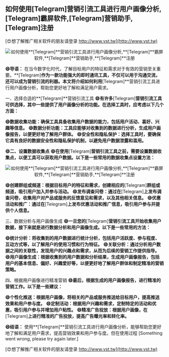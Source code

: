 ## **如何使用**[Telegram]**营销引流工具进行用户画像分析,**[Telegram]**霸屏软件,**[Telegram]**营销助手,**[Telegram]**注册**

[😍想了解推广相关软件的朋友请登录 http://www.vst.tw](http://www.vst.tw)

 <center><img src="https://vst.tw/MP4/tuiguang/png/1.png" alt="如何使用**[Telegram]**营销引流工具进行用户画像分析,**[Telegram]**霸屏软件,**[Telegram]**营销助手,**[Telegram]**注册"></center>

**😄导语：**
在当今数字化时代，了解目标用户的特征和需求对于有效的营销至关重要。**[Telegram]**作为一款功能强大的即时通讯工具，不仅可以用于沟通交流，还可以成为营销引流的利器。本文将介绍如何利用**[Telegram]**营销引流工具进行用户画像分析，帮助您更好地了解和满足用户需求。

一、选择合适的**[Telegram]**营销引流工具
**😄有许多**[Telegram]**营销引流工具可供选择，其中一些提供了用户画像分析的功能。在选择工具时，应考虑以下几个方面：**

**😄数据收集功能：确保工具具备收集用户数据的能力，包括用户活动、喜好、兴趣等信息。**
**😄数据分析功能：工具应能够对收集到的数据进行分析，生成用户画像报告，以便更好地了解用户群体。**
**😄安全性和隐私保护：选择工具时，要确保它具有良好的数据安全性和隐私保护机制，以避免用户数据泄露和滥用。**

**😄二、设置数据收集点**
**😄在使用**[Telegram]**营销引流工具之前，需要设置数据收集点，以便工具可以获取用户数据。以下是一些常用的数据收集点设置方法：**

 <center><img src="https://vst.tw/MP4/tuiguang/png/6.png" alt="如何使用**[Telegram]**营销引流工具进行用户画像分析,**[Telegram]**霸屏软件,**[Telegram]**营销助手,**[Telegram]**注册"></center>

**😄创建群组或频道：根据目标用户的特征和需求，创建相应的**[Telegram]**群组或频道，吸引用户加入并参与活动。**
**😄发布调查问卷：通过在**[Telegram]**上发布调查问卷，收集用户对产品或服务的反馈意见和需求，以及其他相关信息。**
**😄优惠活动和推广：通过在**[Telegram]**上发布优惠活动和推广信息，吸引用户参与并提供个人信息。**

三、数据分析与用户画像生成
**😄一旦您的**[Telegram]**营销引流工具开始收集用户数据，接下来就是进行数据分析和用户画像生成。以下是一些常用的方法：**

**😄统计分析：将收集到的用户数据进行统计分析，包括用户活跃度、参与程度、互动方式等，以了解用户的使用习惯和行为特征。**
**😄关联分析：通过分析用户数据之间的关联性，发现用户的兴趣点和需求，从而为后续的营销工作提供指导。**
**😄用户画像生成：根据收集到的用户数据和分析结果，生成用户画像报告，包括用户的基本信息、偏好、兴趣爱好等，以便更好地了解用户群体和制定精准的营销策略。**

四、根据用户画像进行精准营销
**😄最后，根据生成的用户画像报告，进行精准的营销工作。以下是一些建议：**

**😄个性化推送：根据用户画像，将相关的产品或服务推送给目标用户，提高推送效果和用户参与度。**
**😄定制活动：根据用户兴趣和需求，定制特定的活动和优惠，吸引用户参与并增加用户粘性。**
**😄精准广告投放：根据用户画像，在**[Telegram]**上进行精准的广告投放，提高广告曝光率和转化率。**

**😄结语：**
使用**[Telegram]**营销引流工具进行用户画像分析，能够帮助您更好地了解和满足用户需求，提高营销效果和用户参与度。但在使用过程
[Something went wrong, please try again later.]

[😍想了解推广相关软件的朋友请登录 http://www.vst.tw](http://www.vst.tw)



